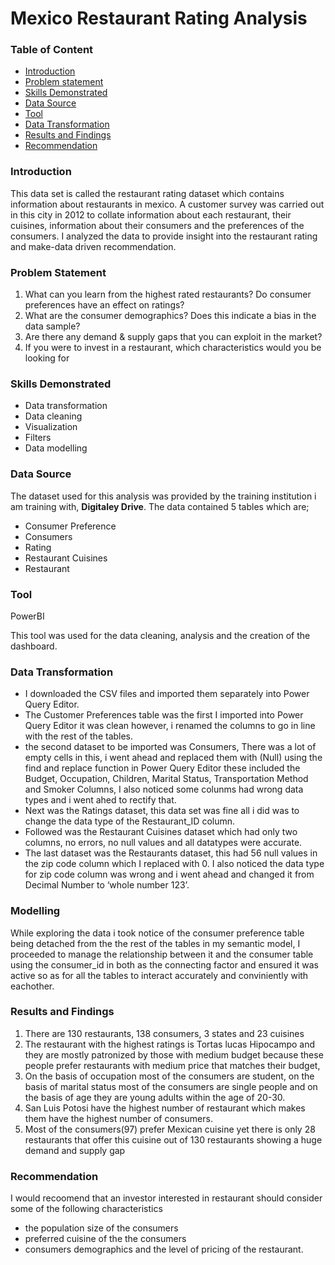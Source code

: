 # Mexico Restaurant Rating Analysis

### Table of Content
- [Introduction](#introduction)
- [Problem statement](#problem-statement)
- [Skills Demonstrated](#skills-dmonstrated)
- [Data Source](#data-source)
- [Tool](#tool)
- [Data Transformation](#data-transformation)
- [Results and Findings](#Results-and-Findings)
- [Recommendation](#recommendation)

### Introduction

This data set is called the restaurant rating dataset which contains information about restaurants in mexico. A customer survey was carried out in this city in 2012 to collate information about each restaurant, their cuisines, information about their consumers and the preferences of the consumers. I analyzed the data to provide insight into the restaurant rating and make-data driven recommendation. 



### Problem Statement
1. What can you learn from the highest rated restaurants? Do consumer preferences have an effect on ratings?
2. What are the consumer demographics? Does this indicate a bias in the data sample?
3. Are there any demand & supply gaps that you can exploit in the market?
4. If you were to invest in a restaurant, which characteristics would you be looking for
   
### Skills Demonstrated
- Data transformation
- Data cleaning
- Visualization
- Filters
- Data modelling

### Data Source

The dataset used for this analysis was provided by the training institution i am training with, **Digitaley Drive**. 
The data contained 5 tables which are;
- Consumer Preference
- Consumers
- Rating
- Restaurant Cuisines
- Restaurant

### Tool

PowerBI 

This tool was used for the data cleaning, analysis and the creation of the dashboard.

### Data Transformation
- I downloaded the CSV files and imported them separately into Power Query Editor.
- The Customer Preferences table was the first I imported into Power Query Editor it was clean however, i renamed the columns to go in line with the rest of the tables. 
- the second dataset to be imported was Consumers, There was a lot of empty cells in this, i went ahead and replaced them with (Null) using the find and replace function in Power Query Editor these included the Budget, Occupation, Children, Marital Status, Transportation Method and Smoker Columns, I also noticed some colunms had wrong data types and i went ahed to rectify that.
- Next was the Ratings dataset, this data set was fine all i did was to change the data type of the Restaurant_ID column.
- Followed was the Restaurant Cuisines dataset which had only two columns, no errors, no null values and all datatypes were accurate. 
- The last dataset was the Restaurants dataset, this had 56 null values in the zip code column which I replaced with 0. I also noticed the data type for zip code column was wrong and i went ahead and changed it from Decimal Number to ‘whole number 123’.

### Modelling
While exploring the data i took notice of the consumer preference table being detached from the the rest of the tables in my semantic model, I proceeded to manage the relationship between it and the consumer table using the consumer_id in both as the connecting factor and ensured it was active so  as for all the tables to interact accurately and conviniently with eachother.


### Results and Findings
1. There are 130 restaurants, 138 consumers, 3 states and 23 cuisines
2. The restaurant with the highest  ratings is  Tortas lucas Hipocampo  and they are mostly patronized by those with medium budget because these people prefer restaurants with medium price that matches their budget,
3. On the basis of occupation most of the consumers are student, on the basis of marital status most of the consumers are single people and on the basis of  age they are young adults within the age of 20-30.
4. San Luis Potosi have the highest number of restaurant which makes them have the highest number of consumers.
5. Most of the consumers(97) prefer Mexican cuisine yet there is only 28 restaurants that offer this cuisine out of 130 restaurants showing a huge demand and supply gap


 ### Recommendation
I would recoomend that an investor interested in restaurant should consider some of the following characteristics
- the population size of the consumers
- preferred cuisine of the the consumers
- consumers demographics and the level of pricing of the restaurant. 
